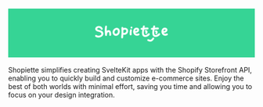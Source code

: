 ![shopiette](./static/readme/shopiette-banner.png)

Shopiette simplifies creating SvelteKit apps with the Shopify Storefront API, enabling you to quickly build and customize e-commerce sites. Enjoy the best of both worlds with minimal effort, saving you time and allowing you to focus on your design integration.
